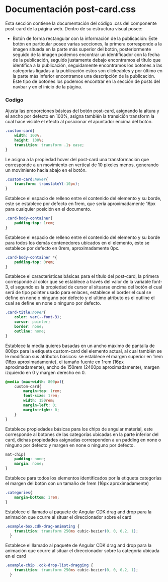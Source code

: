# Documentación post-card.css

 Esta sección contiene la documentación del código .css del componente post-card de la página web. Dentro de su estructura visual posee: 
*  Botón de forma rectangular con la información de la publicación: Este botón en particular posee varias secciones, la primera corresponde a la imagen situada en la parte más superior del botón, posteriormente seguido de la imagen podemos encontrar un identificador con la fecha de la publicación, seguido justamente debajo encontramos el título que identifica a la publicación, seguidamente encontramos los botones a las categorías ligadas a la publicación estos son clickeables y por último en la parte más inferior encontramos una descripción de la publicación. Este tipo de botones los podemos encontrar en la sección de posts del navbar y en el inicio de la página. 

### Codigo

Ajusta las proporciones básicas del botón post-card, asignando la altura y el ancho por defecto en 100%, asigna también la transición transform la cual hace visible el efecto al posicionar el apuntador encima del botón.

``` css
.custom-card{
    width: 100%;
    height: 100%;
    transition: transform .1s ease;
}
```

Le asigna a la propiedad hover del post-card una transformación que corresponde a un movimiento en vertical de 10 pixeles menos, generando un movimiento hacia abajo en el botón.
``` css
.custom-card:hover{
    transform: translateY(-10px);
}
```

Establece el espacio de relleno entre el contenido del elemento y su borde, este se establece por defecto en 1rem, que sería aproximadamente 16px para cualquier posición en el documento.
``` css
.card-body-container{
    padding-top: 1rem;
}
```

Establece el espacio de relleno entre el contenido del elemento y su borde para todos los demás contenedores ubicados en el elemento, este se establece por defecto en 0rem, aproximadamente 0px.
``` css
.card-body-container *{
    padding-top: 0rem;
}
```

Establece el características básicas para el título del post-card, la primera corresponde al color que se establece a través del valor de la variable font-3, el segundo es la propiedad de cursor al situarse encima del botón el cual será de tipo pointer usado para enlaces, establece el border el cual se define en none o ninguno por defecto y el ultimo atributo es el outline el cual se define en none o ninguno por defecto.
``` css
.card-title:hover{
    color: var(--font-3);
    cursor: pointer;
    border: none;
    outline: none;
}
```

Establece la media quieres basadas en un ancho máximo de pantalla de 800px para la etiqueta custom-card del elemento actual, al cual también se le modifican sus atributos básicos: se establece el margen superior en 1rem (16px aproximadamente), el tamaño fuente en 1rem (16px aproximadamente), ancho de 150rem (2400px aproximadamente), margen izquierdo en 0 y margen derecho en 0.
``` css
@media (max-width: 800px){
    custom-card{
        margin-top: 1rem;
        font-size: 1rem;
        width: 150rem;
        margin-left: 0;
        margin-right: 0;
    }
}
```
Establece propiedades básicas para los chips de angular material, este corresponde al botones de las categorías ubicadas en la parte inferior del card, dichas propiedades asignadas corresponden a un padding en none o ninguno por defecto y margen en none o ninguno por defecto.
``` css
mat-chip{
    padding: none;
    margin: none;
}
```

Establece para todos los elementos identificados por la etiqueta categorías el margen del botón con un tamaño de 1rem (16px aproximadamente)
``` css
.categories{
    margin-bottom: 1rem;
}
```

Establece el llamado al paquete de Angular CDK drag and drop para la animación que ocurre al situar el direccionador sobre el card
``` css
.example-box.cdk-drag-animating {
    transition: transform 250ms cubic-bezier(0, 0, 0.2, 1);
  }
```

Establece el llamado al paquete de Angular CDK drag and drop para la animación que ocurre al situar el direccionador sobre la categoría ubicada en el card
``` css
.example-chip .cdk-drop-list-dragging {
    transition: transform 250ms cubic-bezier(0, 0, 0.2, 1);
  }
```
  
